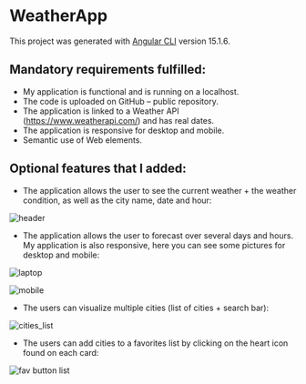 # WeatherApp

This project was generated with [Angular CLI](https://github.com/angular/angular-cli) version 15.1.6.

## Mandatory requirements fulfilled:

*	My application is functional and is running on a localhost.
*	The code is uploaded on GitHub – public repository.
*	The application is linked to a Weather API (https://www.weatherapi.com/) and has real dates.
*	The application is responsive for desktop and mobile.
*	Semantic use of Web elements.

## Optional features that I added:

* The application allows the user to see the current weather + the weather condition, as well as the city name, date and hour:

![header](https://user-images.githubusercontent.com/109577091/231239580-4cd41f02-4bf4-479f-a4ea-488db4055fc9.png)

* The application allows the user to forecast over several days and hours. My application is also responsive, here you can see some pictures for desktop and mobile:

![laptop](https://user-images.githubusercontent.com/109577091/231239627-a64f5a68-5d9f-4003-a3ba-e3f95374a8d8.png)

![mobile](https://user-images.githubusercontent.com/109577091/231239648-8d9c240d-be81-409e-ba92-c86e54010655.png)

* The users can visualize multiple cities (list of cities + search bar):

![cities_list](https://user-images.githubusercontent.com/109577091/231239843-e22c0347-46c0-4cf5-8336-954cb7849a75.png)

* The users can add cities to a favorites list by clicking on the heart icon found on each card:

![fav button list](https://user-images.githubusercontent.com/109577091/231239908-ed79799a-9f2b-4d9c-a29c-f772191786a0.png)
